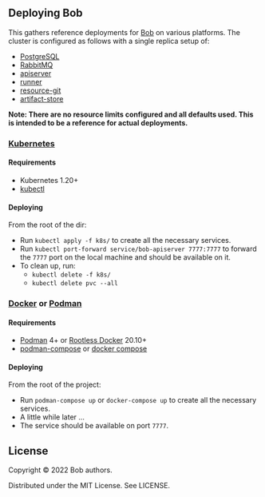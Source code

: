 ## Deploying Bob

This gathers reference deployments for [Bob](https://bob-cd.github.io/) on various platforms. The cluster is configured as follows with a single replica setup of:
- [PostgreSQL](https://www.postgresql.org/)
- [RabbitMQ](https://www.rabbitmq.com/)
- [apiserver](https://github.com/bob-cd/bob/tree/main/apiserver)
- [runner](https://github.com/bob-cd/bob/tree/main/runner)
- [resource-git](https://github.com/bob-cd/resource-git)
- [artifact-store](https://github.com/bob-cd/artifact-local)

**Note: There are no resource limits configured and all defaults used. This is intended to be a reference for actual deployments.**

### [Kubernetes](https://kubernetes.io/)

#### Requirements
- Kubernetes 1.20+
- [kubectl](https://kubernetes.io/docs/reference/kubectl/overview/)

#### Deploying

From the root of the dir:
- Run `kubectl apply -f k8s/` to create all the necessary services.
- Run `kubectl port-forward service/bob-apiserver 7777:7777` to forward the `7777` port on the local machine and should be available on it.
- To clean up, run:
  - `kubectl delete -f k8s/`
  - `kubectl delete pvc --all`

### [Docker](https://www.docker.com/) or [Podman](https://podman.io/)

#### Requirements
- [Podman](https://podman.io/getting-started/installation) 4+ or [Rootless Docker](https://docs.docker.com/engine/security/rootless/) 20.10+
- [podman-compose](https://github.com/containers/podman-compose) or [docker compose](https://docs.docker.com/compose/install/#install-compose)

#### Deploying

From the root of the project:
- Run `podman-compose up` or `docker-compose up` to create all the necessary services.
- A little while later ...
- The service should be available on port `7777`.

## License

Copyright © 2022 Bob authors.

Distributed under the MIT License. See LICENSE.
